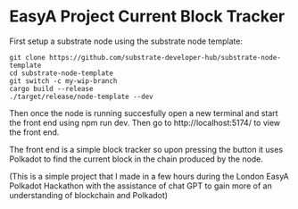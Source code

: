 # EasyA Project Current Block Tracker



First setup a substrate node using the substrate node template:

```
git clone https://github.com/substrate-developer-hub/substrate-node-template
cd substrate-node-template
git switch -c my-wip-branch
cargo build --release
./target/release/node-template --dev
```
Then once the node is running succesfully open a new terminal and start the front end using npm run dev.
Then go to http://localhost:5174/ to view the front end.

The front end is a simple block tracker so upon pressing the button it uses Polkadot to find the current block in the chain produced by the node.

(This is a simple project that I made in a few hours during the London EasyA Polkadot Hackathon with the assistance of chat GPT to gain more of an understanding of blockchain and Polkadot)

